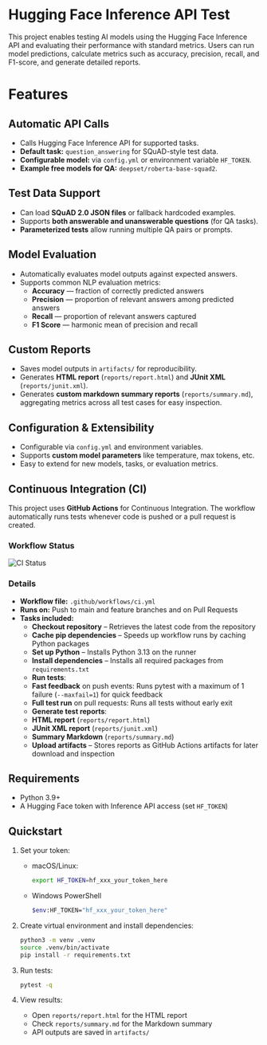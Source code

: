 # Hugging Face Inference API Test

This project enables testing AI models using the Hugging Face Inference API and evaluating their performance with standard metrics. Users can run model predictions, calculate metrics such as accuracy, precision, recall, and F1-score, and generate detailed reports.

# Features

## Automatic API Calls
- Calls Hugging Face Inference API for supported tasks.  
- **Default task:** `question_answering` for SQuAD-style test data.  
- **Configurable model:** via `config.yml` or environment variable `HF_TOKEN`.  
- **Example free models for QA:** `deepset/roberta-base-squad2`.  

## Test Data Support
- Can load **SQuAD 2.0 JSON files** or fallback hardcoded examples.  
- Supports **both answerable and unanswerable questions** (for QA tasks).  
- **Parameterized tests** allow running multiple QA pairs or prompts.  

## Model Evaluation
- Automatically evaluates model outputs against expected answers.  
- Supports common NLP evaluation metrics:
  - **Accuracy** — fraction of correctly predicted answers  
  - **Precision** — proportion of relevant answers among predicted answers  
  - **Recall** — proportion of relevant answers captured  
  - **F1 Score** — harmonic mean of precision and recall  

## Custom Reports
- Saves model outputs in `artifacts/` for reproducibility.  
- Generates **HTML report** (`reports/report.html`) and **JUnit XML** (`reports/junit.xml`).  
- Generates **custom markdown summary reports** (`reports/summary.md`), aggregating metrics across all test cases for easy inspection.  

## Configuration & Extensibility
- Configurable via `config.yml` and environment variables.  
- Supports **custom model parameters** like temperature, max tokens, etc.  
- Easy to extend for new models, tasks, or evaluation metrics.

## Continuous Integration (CI)

This project uses **GitHub Actions** for Continuous Integration. The workflow automatically runs tests whenever code is pushed or a pull request is created.

### Workflow Status

![CI Status](https://github.com/jingtechy/huggingface-inference-api-test/actions/workflows/ci.yml/badge.svg)

### Details

- **Workflow file:** `.github/workflows/ci.yml`
- **Runs on:** Push to main and feature branches and on Pull Requests
- **Tasks included:** 
  - **Checkout repository** – Retrieves the latest code from the repository
  - **Cache pip dependencies** – Speeds up workflow runs by caching Python packages
  - **Set up Python** – Installs Python 3.13 on the runner
  - **Install dependencies** – Installs all required packages from `requirements.txt`
  - **Run tests**:
   - **Fast feedback** on push events: Runs pytest with a maximum of 1 failure (`--maxfail=1`) for quick feedback
   - **Full test run** on pull requests: Runs all tests without early exit
  - **Generate test reports**:
   - **HTML report** (`reports/report.html`)
   - **JUnit XML report** (`reports/junit.xml`)
   - **Summary Markdown** (`reports/summary.md`)
  - **Upload artifacts** – Stores reports as GitHub Actions artifacts for later download and inspection 

## Requirements
- Python 3.9+
- A Hugging Face token with Inference API access (set `HF_TOKEN`)

## Quickstart
1. Set your token:
   - macOS/Linux:
     ```bash
     export HF_TOKEN=hf_xxx_your_token_here
     ```
   - Windows PowerShell
     ```bash
     $env:HF_TOKEN="hf_xxx_your_token_here"
     ```
2. Create virtual environment and install dependencies:
   ```bash
   python3 -m venv .venv
   source .venv/bin/activate
   pip install -r requirements.txt
   ```

3. Run tests:
   ```bash
   pytest -q
   ```

4. View results:
   - Open `reports/report.html` for the HTML report
   - Check `reports/summary.md` for the Markdown summary
   - API outputs are saved in `artifacts/`